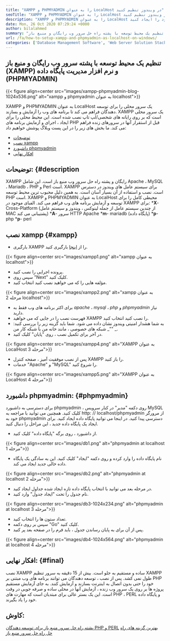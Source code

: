 ```yaml
---
title: "XAMPP و PHPMYADMIN را به عنوان LocalHost در ویندوز تنظیم کنید" 
seoTitle: "XAMPP و PHPMYADMIN را به عنوان LocalHost در ویندوز تنظیم کنید" 
description: "XAMPP و PHPMYADMIN را به عنوان LocalHost در ویندوز تنظیم کنید. برای آزمایش و ساخت برنامه های وب ، محیط تست محلی رایگان و منبع باز خود را ایجاد کنید." 
date: Mon, 26 Oct 2020 07:29:24 +0000
author: bilalahmed
summary: "تنظیم یک محیط توسعه با پشته راه حل سرور وب رایگان و منبع باز (XAMPP) و نرم افزار مدیریت پایگاه داده (PHPMYADMIN)" 
url: /fa/how-to-setup-xampp-and-phpmyadmin-as-localhost-on-windows/
categories: ['Database Management Software', 'Web Server Solution Stack']
---
```


## تنظیم یک محیط توسعه با پشته سرور وب رایگان و منبع باز (XAMPP) و نرم افزار مدیریت پایگاه داده (PHPMYADMIN)

{{< figure align=center src="images/xampp-phpmyadmin-blog-1024x536.png" alt="xampp و phpmyadmin به عنوان localhost">}}

XAMPP و PHPMYADMIN به عنوان LocalHost یک سرور محلی را برای توسعه دهندگان فراهم می کند تا برنامه های وب را آزمایش و بسازند. XAMPP یک سرور محلی است که بر روی رایانه های شخصی/لپ تاپ نصب شده است. این محیط محلی را برای ایجاد ، اجرای و آزمایش برنامه های PHP قبل از استقرار آنها در سرورهای زنده فراهم می کند.
ما بخش های زیر را در این پست وبلاگ پوشش خواهیم داد:
  * [توضیحات][1]
  * [نصب xampp][2]
  * [داشبورد phpmyadmin][3]
  * [افکار نهایی][4]

## توضیحات:   {#description
XAMPP رایگان و پشته راه حل سرور وب منبع باز است. این شامل Apache ، MySQL ، Mariadb ، PHP و Perl است. XAMPP برای سیستم عامل های ویندوز در دسترس است. نصب و استفاده از آن بسیار آسان است. به همین دلیل محبوب ترین محیط توسعه PHP است. XAMPP و PHPMYADMIN به عنوان LocalHost محیطی کامل را برای توسعه و آزمایش برنامه های وب فراهم می کند.
الفبای موجود در XAMPP برای:
***X**-Cross-Platform (از چندین سیستم عامل از جمله لینوکس ، ویندوز و سیستم عامل MAC پشتیبانی می کند)
***A**- سرور HTTP Apache
***m**- mariadb (پایگاه داده)
***p**- php
***p**- perl

## نصب xampp   {#xampp}
  * بارگیری XAMPP را از [اینجا][5] بارگیری کنید.

{{< figure align=center src="images/xampp1.png" alt="xampp به عنوان localhost">}}

  * پرونده اجرایی را نصب کنید.
  * سپس روی "Next" کلیک کنید.
  * مؤلفه هایی را که می خواهید نصب کنید انتخاب کنید.

{{< figure align=center src="images/xampp2.png" alt="xampp به عنوان مرحله 2 localhost">}}

  * برای اکثر برنامه های وب فقط به _apache_ ، _mysql_ ، _php_ و _phpmyadmin_ نیاز دارید.
  * فهرست نصب را در جایی که می خواهید XAMPP را نصب کنید انتخاب کنید.
  * به شما هشدار امنیتی ویندوز نشان داده می شود. شما باید گزینه زیر را بررسی کنید: "_ شبکه های خصوصی ، مانند خانه من یا شبکه کار من" _.
  * در آخر برای تکمیل نصب ، روی "پایان" کلیک کنید.

{{< figure align=center src="images/xampp4.png" alt="XAMPP به عنوان LocalHost مرحله 3">}}

  * پس از نصب موفقیت آمیز ، صفحه کنترل XAMPP را باز کنید.
  * خدمات "Apache" و "MySQL" را شروع کنید.

{{< figure align=center src="images/xampp5.png" alt="XAMPP به عنوان LocalHost مرحله 4">}}


## داشبورد phpmyadmin:   {#phpmyadmin}
برای دسترسی به داشبورد phpmyadmin ، روی دکمه "مدیر" در کنار سرویس MySQL کلیک کنید. همچنین می توانید با مراجعه به http: // localhost/phpmyadmin از مرورگر خود به phpmyadmin دسترسی پیدا کنید. در اینجا می توانید پایگاه داده ایجاد کنید. برای ایجاد یک پایگاه داده جدید ، این مراحل را دنبال کنید.
  * از داشبورد ، روی برگه "پایگاه داده" کلیک کنید.

{{< figure align=center src="images/db1.png" alt="phpmyadmin at localhost مرحله 1">}}

  * نام پایگاه داده را وارد کرده و روی دکمه "ایجاد" کلیک کنید. این به سادگی یک پایگاه داده خالی جدید ایجاد می کند.

{{< figure align=center src="images/db2.png" alt="phpmyadmin at localhost مرحله 2">}}

  * در مرحله بعد می توانید با انتخاب پایگاه داده تازه ایجاد شده جداول ایجاد کنید.
  * نام جدول را تحت "ایجاد جدول" وارد کنید.

{{< figure align=center src="images/db3-1024x234.png" alt="phpmyadmin at localhost مرحله 3">}}

  * تعداد ستون ها را انتخاب کنید.
  * سپس بر روی دکمه "Go" کلیک کنید.
  * پس از آن برای به پایان رساندن جدول ، باید فرم را در صفحه بعد پر کنید.

{{< figure align=center src="images/db4-1024x564.png" alt="phpmyadmin at localhost مرحله 4">}}


## افکار نهایی:   {#final}
نصب XAMPP ساده و مستقیم به جلو است. بیش از 15 دقیقه به سرور تنظیم XAMPP طول نمی کشد. پس از نصب ، توسعه دهندگان می توانند برنامه های وب مبتنی بر PHP خود را حتی بدون اتصال به اینترنت بسازند و آزمایش کنند. به جای آزمایش مستقیم پروژه ها بر روی یک سرور وب زنده ، آزمایش آنها در محلی ساده و صرفه جویی در وقت است. این یک بستر عالی برای مبتدیان است که مهارت های PHP ، PERL و پایگاه داده خود را یاد بگیرند.

## کاوش:
[پشته راه حل سرور منبع باز برای توسعه دهندگان PHP و PERL][6]
[بهترین گزینه های راه حل راه حل سرور منبع باز][7]

  
[1]: #description
[2]: #xampp
[3]: #phpmyadmin
[4]: #final
[5]: https://www.apachefriends.org/de/download.html
[6]: https://products.containerize.com/solution-stack/xampp
[7]: https://products.containerize.com/solution-stack/
